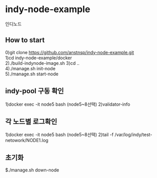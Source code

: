 # indy-node-example
인디노드

## How to start 
0)git clone https://github.com/anstnsp/indy-node-example.git    
1)cd indy-node-example/docker     
2)./build-indynode-image.sh
3)cd ..      
4)./manage.sh init-node   
5)./manage.sh start-node  

## indy-pool 구동 확인 
1)docker exec -it node5 bash  (node5~8선택)
2)validator-info

## 각 노드별 로그확인 
1)docker exec -it node5 bash (node5~8선택)
2)tail -f /var/log/indy/test-netowork/NODE1.log

## 초기화 
$./manage.sh down-node 
